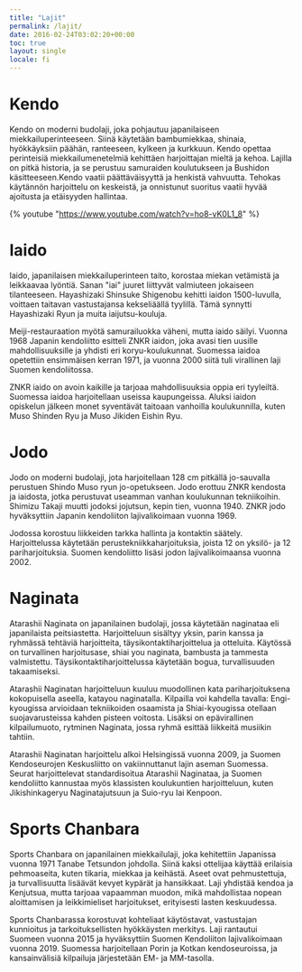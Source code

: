 ```yaml
---
title: "Lajit"
permalink: /lajit/
date: 2016-02-24T03:02:20+00:00
toc: true
layout: single
locale: fi
---
```


# Kendo

Kendo on moderni budolaji, joka pohjautuu japanilaiseen miekkailuperinteeseen. Siinä käytetään bambumiekkaa, shinaia, hyökkäyksiin päähän, ranteeseen, kylkeen ja kurkkuun. Kendo opettaa perinteisiä miekkailumenetelmiä kehittäen harjoittajan mieltä ja kehoa. Lajilla on pitkä historia, ja se perustuu samuraiden koulutukseen ja Bushidon käsitteeseen.Kendo vaatii päättäväisyyttä ja henkistä vahvuutta. Tehokas käytännön harjoittelu on keskeistä, ja onnistunut suoritus vaatii hyvää ajoitusta ja etäisyyden hallintaa.

 {% youtube "https://www.youtube.com/watch?v=ho8-vK0L1_8" %}

# Iaido

Iaido, japanilaisen miekkailuperinteen taito, korostaa miekan vetämistä ja leikkaavaa lyöntiä. Sanan "iai" juuret liittyvät valmiuteen jokaiseen tilanteeseen. Hayashizaki Shinsuke Shigenobu kehitti iaidon 1500-luvulla, voittaen taitavan vastustajansa kekseliäällä tyylillä. Tämä synnytti Hayashizaki Ryun ja muita iaijutsu-kouluja.

Meiji-restauraation myötä samurailuokka väheni, mutta iaido säilyi. Vuonna 1968 Japanin kendoliitto esitteli ZNKR iaidon, joka avasi tien uusille mahdollisuuksille ja yhdisti eri koryu-koulukunnat. Suomessa iaidoa opetettiin ensimmäisen kerran 1971, ja vuonna 2000 siitä tuli virallinen laji Suomen kendoliitossa.

ZNKR iaido on avoin kaikille ja tarjoaa mahdollisuuksia oppia eri tyyleiltä. Suomessa iaidoa harjoitellaan useissa kaupungeissa. Aluksi iaidon opiskelun jälkeen monet syventävät taitoaan vanhoilla koulukunnilla, kuten Muso Shinden Ryu ja Muso Jikiden Eishin Ryu.

# Jodo

Jodo on moderni budolaji, jota harjoitellaan 128 cm pitkällä jo-sauvalla perustuen Shindo Muso ryun jo-opetukseen. Jodo erottuu ZNKR kendosta ja iaidosta, jotka perustuvat useamman vanhan koulukunnan tekniikoihin. Shimizu Takaji muutti jodoksi jojutsun, kepin tien, vuonna 1940. ZNKR jodo hyväksyttiin Japanin kendoliiton lajivalikoimaan vuonna 1969.

Jodossa korostuu liikkeiden tarkka hallinta ja kontaktin säätely. Harjoittelussa käytetään perustekniikkaharjoituksia, joista 12 on yksilö- ja 12 pariharjoituksia. Suomen kendoliitto lisäsi jodon lajivalikoimaansa vuonna 2002.

# Naginata

Atarashii Naginata on japanilainen budolaji, jossa käytetään naginataa eli japanilaista peitsiastetta. Harjoitteluun sisältyy yksin, parin kanssa ja ryhmässä tehtäviä harjoitteita, täysikontaktiharjoittelua ja otteluita. Käytössä on turvallinen harjoitusase, shiai you naginata, bambusta ja tammesta valmistettu. Täysikontaktiharjoittelussa käytetään bogua, turvallisuuden takaamiseksi.

Atarashii Naginatan harjoitteluun kuuluu muodollinen kata pariharjoituksena kokopuisella aseella, katayou naginatalla. Kilpailla voi kahdella tavalla: Engi-kyougissa arvioidaan tekniikoiden osaamista ja Shiai-kyougissa otellaan suojavarusteissa kahden pisteen voitosta. Lisäksi on epävirallinen kilpailumuoto, rytminen Naginata, jossa ryhmä esittää liikkeitä musiikin tahtiin.

Atarashii Naginatan harjoittelu alkoi Helsingissä vuonna 2009, ja Suomen Kendoseurojen Keskusliitto on vakiinnuttanut lajin aseman Suomessa. Seurat harjoittelevat standardisoitua Atarashii Naginataa, ja Suomen kendoliitto kannustaa myös klassisten koulukuntien harjoitteluun, kuten Jikishinkageryu Naginatajutsuun ja Suio-ryu Iai Kenpoon.

# Sports Chanbara

Sports Chanbara on japanilainen miekkailulaji, joka kehitettiin Japanissa vuonna 1971 Tanabe Tetsundon johdolla. Siinä kaksi ottelijaa käyttää erilaisia pehmoaseita, kuten tikaria, miekkaa ja keihästä. Aseet ovat pehmustettuja, ja turvallisuutta lisäävät kevyet kypärät ja hansikkaat. Laji yhdistää kendoa ja Kenjutsua, mutta tarjoaa vapaamman muodon, mikä mahdollistaa nopean aloittamisen ja leikkimieliset harjoitukset, erityisesti lasten keskuudessa. 

Sports Chanbarassa korostuvat kohteliaat käytöstavat, vastustajan kunnioitus ja tarkoituksellisten hyökkäysten merkitys. Laji rantautui Suomeen vuonna 2015 ja hyväksyttiin Suomen Kendoliiton lajivalikoimaan vuonna 2019. Suomessa harjoitellaan Porin ja Kotkan kendoseuroissa, ja kansainvälisiä kilpailuja järjestetään EM- ja MM-tasolla.